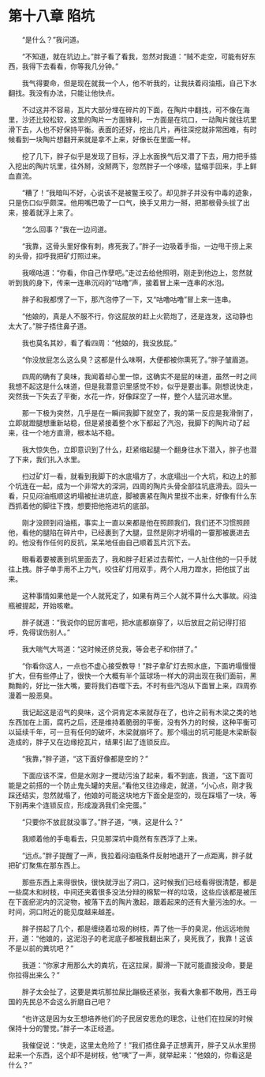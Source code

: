 # 第十八章 陷坑


　　“是什么？”我问道。

　　“不知道，就在坑边上。”胖子看了看我，忽然对我道：“贼不走空，可能有好东西，我得下去看看，你等我几分钟。”

　　我气得要命，但是现在就我一个人，他不听我的，让我扶着闷油瓶，自己下水翻找。我没有办法，只能让他快点。

　　不过这并不容易，瓦片大部分埋在碎片的下面，在陶片中翻找，可不像在海里，沙还比较松软，这里的陶片一方面锋利，一方面是在坑口，一动陶片就往坑里滑下去，人也不好保持平衡。表面的还好，挖出几片，再往深挖就非常困难，有时候看到一块陶片想翻开来就是拿不上来，好像长在里面一样。

　　挖了几下，胖子似乎是发现了目标，浮上水面换气后又潜了下去，用力把手插入挖出的陶片坑里，往外掰，没掰两下，忽然胖子一个哆嗦，猛缩手回来，手上鲜血直流。

　　“糟了！”我暗叫不好，心说该不是被鳖王咬了。却见胖子并没有中毒的迹象，只是伤口似乎颇深。他用嘴巴吸了一口气，换手又用力一掰，把那根骨头拔了出来，接着就浮上来了。

　　“怎么回事？”我在一边问道。

　　“我靠，这骨头里好像有刺，疼死我了。”胖子一边吸着手指，一边甩干捞上来的头骨，招呼我把矿灯照过来。

　　我嘀咕道：“你看，你自己作孽吧。”走过去给他照明，刚走到他边上，忽然就听到我的身下，传来一连串沉闷的“咕噜”声，接着冒上来一连串的水泡。

　　胖子和我都愣了一下，那汽泡停了一下，又“咕噜咕噜”冒上来一连串。

　　“他娘的，真是人不服不行，你这屁放的赶上火箭炮了，还是连发，这动静也太大了。”胖子捂住鼻子道。

　　我也莫名其妙，看了看四周：“他娘的，我没放屁。”

　　“你没放屁怎么这么臭？这都是什么味啊，大便都被你熏死了。”胖子皱眉道。

　　四周的确有了臭味，我闻着却心里一惊，这确实不是屁的味道，虽然一时之间我想不起这是什么味道，但是我潜意识里感觉不妙，似乎是要出事。刚想说快走，突然我一下失去了平衡，水花一炸，好像踩空了一样，整个人猛沉进水里。

　　那一下极为突然，几乎是在一瞬间我脚下就空了，我的第一反应是我滑倒了，立即就蹬腿想重新站稳，但是紧接着整个水下都起了汽泡，我脚下的陶片动了起来，往一个地方直滑，根本站不稳。

　　我大惊失色，立即意识到了什么，赶紧缩起腿一个翻身往水下潜入，胖子也潜了下来，我们扎入水里。

　　扫过矿灯一看，就看到我脚下的水底塌方了，水底塌出一个大坑，和边上的那个坑连在一起，成为一个非常大的深洞，四周的陶片头骨全部往坑底滑去。回头一看，只见闷油瓶顺这坍塌被扯进坑底，脚被裹紧在陶片里拔不出来，好像有什么东西抓着他的脚往下拽，想要把他拖进坑的底部。

　　刚才没顾到闷油瓶，事实上一直以来都是他在照顾我们，我们还不习惯照顾他，看他的腿陷在碎片中，已经裹到了大腿，显然是刚才坍塌的一霎那被裹进去的。他没有作任何的反抗，呆呆地任由自己顺着瓦片沉下去。

　　眼看着要被裹到坑里面去了，我和胖子赶紧过去帮忙，一人扯住他的一只手就往上拽。胖子单手用不上力气，咬住矿灯用双手，两个人用力蹬水，把他拔了出来。

　　这种事情如果他是一个人就死定了，如果有两三个人就不算什么大事故。闷油瓶被提起，开始咳嗽。

　　胖子就道：“我说你的屁厉害吧，把水底都崩穿了，以后放屁之前记得打招呼，免得误伤别人。”

　　我大喘气大骂道：“这时候还挤兑我，等会老子和你拼了。”

　　“你看你这人，一点也不虚心接受教导！”胖子拿矿灯去照水底，下面坍塌慢慢扩大，但有些停止了，很快一个大概有半个篮球场一样大的洞出现在我们面前，黑黝黝的，好比一张大嘴，要将我们吞噬下去。不时有些汽泡从下面冒上来，四周弥漫着一股恶臭。

　　我记起这是沼气的臭味，这个洞肯定本来就存在了，也许之前有木梁之类的地东西加在上面，腐朽之后，还是维持着脆弱的平衡，没有外力的时候，这种平衡可以延续千年，可一旦有任何的破坏，木梁就崩坏了。那个塌出的坑可能是木梁断裂造成的，胖子又在边缘挖瓦片，结果引起了连锁反应。

　　“我靠，”胖子道，“这下面好像都是空的？”

　　下面应该不深，但是水刚才一搅动污浊了起来，看不到底，我道，“这下面可能是之前搭的一个防止鬼头罐的夹层。”看他又往边缘走，就道，“小心点，刚才我踩还结实，忽然就塌了，他娘的可能这块地方下面全是空的，现在踩塌了一块，等下别再来个连锁反应，形成漩涡我们全完蛋。”

　　“只要你不放屁就没事了。”胖子道，“咦，这是什么？”

　　我顺着他的手电看去，只见那深坑中竟然有东西浮了上来。

　　“远点。”胖子提醒了一声，我拉着闷油瓶条件反射地退开了一点距离，胖子就把矿灯聚焦在那东西上。

　　那些东西上来得很快，很快就浮出了洞口，这时候我们已经看得很清楚，都是一些腐木和树枝，中间还夹着很多没法分辩的棉絮一样的垃圾，这些应该都是被压在下面瘀泥内的沉淀物，被落下去的陶片激起，跟着起来的还有大量污浊的水。一时间，洞口附近的能见度越来越差。

　　胖子捞起了几个，都是缠绕着垃圾的树枝，弄了他一手的臭泥，他远远地抛开，道：“他娘的，这泥泡子的老泥底子都被我翻出来了，臭死我了，我靠！这该不是以前的粪坑吧？”

　　我道：“你家才用那么大的粪坑，在这拉屎，脚滑一下就可能直接没命，要是你拉得出来么？”

　　胖子太会扯了，这要是粪坑那拉屎比蹦极还紧张，我看大象都不敢用，西王母国的先民总不会这么折磨自己吧？

　　“也许这是因为女王想培养他们的子民居安思危的理念，让他们在拉屎的时候保持十分的警觉。”胖子一本正经道。

　　我催促说：“快走，这里太危险了！”我们捂住鼻子正想离开，胖子又从水里捞起来一个东西，这个却不是树枝，他“咦”了一声，就举起来：“他娘的，你看这是什么？”

